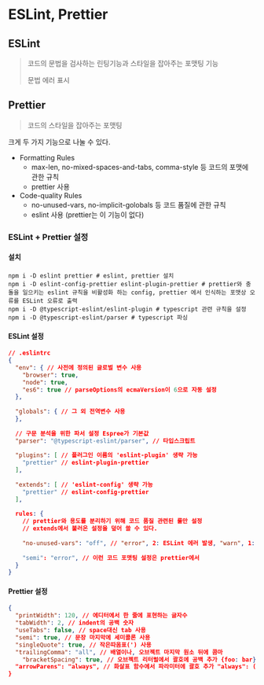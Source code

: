 # ESLint, Prettier

## ESLint

> 코드의 문법을 검사하는 린팅기능과 스타일을 잡아주는 포맷팅 기능
>
> 문법 에러 표시



## Prettier

> 코드의 스타일을 잡아주는 포맷팅



크게 두 가지 기능으로 나눌 수 있다.

- Formatting Rules
  - max-len, no-mixed-spaces-and-tabs, comma-style 등 코드의 포맷에 관한 규칙
  - prettier 사용
- Code-quality Rules
  - no-unused-vars, no-implicit-golobals 등 코드 품질에 관한 규칙
  - eslint 사용 (prettier는 이 기능이 없다)



### ESLint + Prettier 설정

#### 설치

```shell
npm i -D eslint prettier # eslint, prettier 설치
npm i -D eslint-config-prettier eslint-plugin-prettier # prettier와 충돌을 일으키는 eslint 규칙을 비활성화 하는 config, prettier 에서 인식하는 포맷상 오류를 ESLint 오류로 출력
npm i -D @typescript-eslint/eslint-plugin # typescript 관련 규칙을 설정
npm i -D @typescript-eslint/parser # typescript 파싱
```



#### ESLint 설정

```json
// .eslintrc
{
  "env": { // 사전에 정의된 글로벌 변수 사용
    "browser": true,
    "node": true,
  	"es6": true // parseOptions의 ecmaVersion이 6으로 자동 설정
  },
  
  "globals": { // 그 외 전역변수 사용
  },
  
  // 구문 분석을 위한 파서 설정 Espree가 기본값
  "parser": "@typescript-eslint/parser", // 타입스크립트
  
  "plugins": [ // 플러그인 이름의 'eslint-plugin' 생략 가능
    "prettier" // eslint-plugin-prettier
  ],
  
  "extends": [ // 'eslint-config' 생략 가능
    "prettier" // eslint-config-prettier
  ],
  
  rules: { 
    // prettier와 용도를 분리하기 위해 코드 품질 관련된 룰만 설정
    // extends에서 불러온 설정을 덮어 쓸 수 있다.
    
    "no-unused-vars": "off", // "error", 2: ESLint 에러 발생, "warn", 1: 경고, "off", 0: 무시
    
    "semi": "error", // 이런 코드 포맷팅 설정은 prettier에서 
  }
}
```



#### Prettier 설정

```json
{
  "printWidth": 120, // 에디터에서 한 줄에 표현하는 글자수
  "tabWidth": 2, // indent의 공백 숫자
  "useTabs": false, // space대신 tab 사용
  "semi": true, // 문장 마지막에 세미콜론 사용
  "singleQuote": true, // 작은따옴표(') 사용
  "trailingComma": "all", // 배열이나, 오브젝트 마지막 원소 뒤에 콤마
	"bracketSpacing": true, // 오브젝트 리터럴에서 괄호에 공백 추가 {foo: bar} => { foo: bar }
  "arrowParens": "always", // 화살표 함수에서 파라미터에 괄호 추가 "always": (x) => x, "avoid": x => x
}
```


